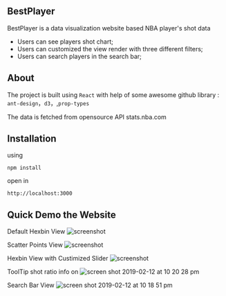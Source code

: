 ## BestPlayer
BestPlayer is a data visualization website based NBA player's shot data 
- Users can see players shot chart;
- Users can customized the view render with three different filters;
- Users can search players in the search bar;

## About
The project is built using `React` 
with help of some awesome github library : 
`ant-design`，`d3`，,`prop-types`

The data is fetched from opensource API stats.nba.com

## Installation
using 
```
npm install
```
open in
```
http://localhost:3000
```

## Quick Demo the Website

Default Hexbin View
![screenshot](https://user-images.githubusercontent.com/30779556/52691058-8775b380-2f14-11e9-8609-c38070de6e3d.png)


Scatter Points View
![screenshot](https://user-images.githubusercontent.com/30779556/52691062-8a70a400-2f14-11e9-9e0b-908fcca4a36d.png)


Hexbin View with Custimized Slider
![screenshot](https://user-images.githubusercontent.com/30779556/52691070-8e042b00-2f14-11e9-9d97-13bbe5efaff4.png)


ToolTip shot ratio info on
![screen shot 2019-02-12 at 10 20 28 pm](https://user-images.githubusercontent.com/30779556/52691102-9d837400-2f14-11e9-8d15-a4fb24a1fc87.png)


Search Bar View
![screen shot 2019-02-12 at 10 18 51 pm](https://user-images.githubusercontent.com/30779556/52691094-99575680-2f14-11e9-87e9-1e7fe9799ba2.png)

